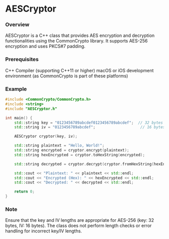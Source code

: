 # AESCryptor
### Overview
AESCryptor is a C++ class that provides AES encryption and decryption functionalities using the CommonCrypto library. It supports AES-256 encryption and uses PKCS#7 padding.

### Prerequisites
C++ Compiler (supporting C++11 or higher)
macOS or iOS development environment (as CommonCrypto is part of these platforms)

### Example
```cpp
#include <CommonCrypto/CommonCrypto.h>
#include <string>
#include "AESCryptor.h"

int main() {
    std::string key = "0123456789abcdef0123456789abcdef";  // 32 bytes for AES-256
    std::string iv = "0123456789abcdef";                    // 16 bytes

    AESCryptor cryptor(key, iv);

    std::string plaintext = "Hello, World!";
    std::string encrypted = cryptor.encrypt(plaintext);
    std::string hexEncrypted = cryptor.toHexString(encrypted);

    std::string decrypted = cryptor.decrypt(cryptor.fromHexString(hexEncrypted));

    std::cout << "Plaintext: " << plaintext << std::endl;
    std::cout << "Encrypted (Hex): " << hexEncrypted << std::endl;
    std::cout << "Decrypted: " << decrypted << std::endl;

    return 0;
}
```
### Note
Ensure that the key and IV lengths are appropriate for AES-256 (key: 32 bytes, IV: 16 bytes). The class does not perform length checks or error handling for incorrect key/IV lengths.
